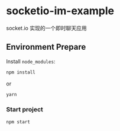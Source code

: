 
# socketio-im-example
socket.io 实现的一个即时聊天应用

## Environment Prepare

Install `node_modules`:

```bash
npm install
```

or

```bash
yarn
```

### Start project

```bash
npm start
```